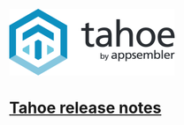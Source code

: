 ![alt text](https://github.com/appsembler/tahoe/raw/master/tahoe-logo.png "Appsembler Tahoe")

# [Tahoe release notes](https://github.com/appsembler/tahoe/releases)
